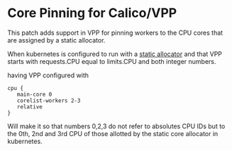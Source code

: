 # Core Pinning for Calico/VPP

This patch adds support in VPP for pinning workers to the CPU
cores that are assigned by a static allocator.

When kubernetes is configured to run with a [static allocator](https://kubernetes.io/docs/tasks/administer-cluster/cpu-management-policies/#static-policy
) and that VPP starts with requests.CPU equal to limits.CPU
and both integer numbers.

having VPP configured with

````console
cpu {
   main-core 0
   corelist-workers 2-3
   relative
}
````

Will make it so that numbers 0,2,3 do not refer to absolutes CPU
IDs but to the 0th, 2nd and 3rd CPU of those allotted by the static
core allocator in kubernetes.
